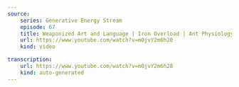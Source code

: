 ```yaml
---
source:
    series: Generative Energy Stream
    episode: 67
    title: Weaponized Art and Language | Iron Overload | Ant Physiology | PTH | Lactic Acid
    url: https://www.youtube.com/watch?v=m0jvY2m6h28
    kind: video

transcription:
    url: https://www.youtube.com/watch?v=m0jvY2m6h28
    kind: auto-generated
---
```

